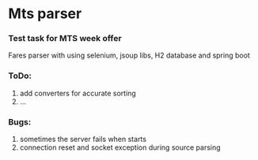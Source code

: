 # Mts parser
### Test task for MTS week offer
Fares parser with using selenium, jsoup libs, H2 database and spring boot

### ToDo:
1. add converters for accurate sorting
2. ...

### Bugs:
1. sometimes the server fails when starts
2. connection reset and socket exception during source parsing




